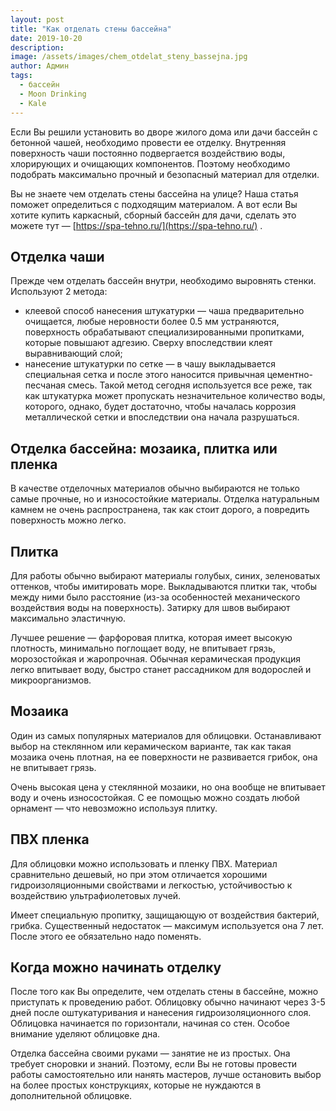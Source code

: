 ```yaml
---
layout: post
title: "Как отделать стены бассейна"
date: 2019-10-20
description: 
image: /assets/images/chem_otdelat_steny_bassejna.jpg
author: Админ
tags: 
  - бассейн
  - Moon Drinking
  - Kale
---
```


Если Вы решили установить во дворе жилого дома или дачи бассейн с бетонной чашей, необходимо провести ее отделку. Внутренняя поверхность чаши постоянно подвергается воздействию воды, хлорирующих и очищающих компонентов. Поэтому необходимо подобрать максимально прочный и безопасный материал для отделки.

Вы не знаете чем отделать стены бассейна на улице? Наша статья поможет определиться с подходящим материалом. А вот если Вы хотите купить каркасный, сборный бассейн для дачи, сделать это можете тут — [https://spa-tehno.ru/](https://spa-tehno.ru/) .

## Отделка чаши

Прежде чем отделать бассейн внутри, необходимо выровнять стенки. Используют 2 метода:
* клеевой способ нанесения штукатурки — чаша предварительно очищается, любые неровности более 0.5 мм устраняются, поверхность обрабатывают специализированными пропитками, которые повышают адгезию. Сверху впоследствии клеят выравнивающий слой;
* нанесение штукатурки по сетке — в чашу выкладывается специальная сетка и после этого наносится привычная цементно-песчаная смесь. Такой метод сегодня используется все реже, так как штукатурка может пропускать незначительное количество воды, которого, однако, будет достаточно, чтобы началась коррозия металлической сетки и впоследствии она начала разрушаться.

## Отделка бассейна: мозаика, плитка или пленка

В качестве отделочных материалов обычно выбираются не только самые прочные, но и износостойкие материалы. Отделка натуральным камнем не очень распространена, так как стоит дорого, а повредить поверхность можно легко.

## Плитка

Для работы обычно выбирают материалы голубых, синих, зеленоватых оттенков, чтобы имитировать море. Выкладываются плитки так, чтобы между ними было расстояние (из-за особенностей механического воздействия воды на поверхность). Затирку для швов выбирают максимально эластичную.

Лучшее решение — фарфоровая плитка, которая имеет высокую плотность, минимально поглощает воду, не впитывает грязь, морозостойкая и жаропрочная. Обычная керамическая продукция легко впитывает воду, быстро станет рассадником для водорослей и микроорганизмов.

## Мозаика

Один из самых популярных материалов для облицовки. Останавливают выбор на стеклянном или керамическом варианте, так как такая мозаика очень плотная, на ее поверхности не развивается грибок, она не впитывает грязь.

Очень высокая цена у стеклянной мозаики, но она вообще не впитывает воду и очень износостойкая. С ее помощью можно создать любой орнамент — что невозможно используя плитку.

## ПВХ пленка

Для облицовки можно использовать и пленку ПВХ. Материал сравнительно дешевый, но при этом отличается хорошими гидроизоляционными свойствами и легкостью, устойчивостью к воздействию ультрафиолетовых лучей.

Имеет специальную пропитку, защищающую от воздействия бактерий, грибка. Существенный недостаток — максимум используется она 7 лет. После этого ее обязательно надо поменять.

## Когда можно начинать отделку

После того как Вы определите, чем отделать стены в бассейне, можно приступать к проведению работ. Облицовку обычно начинают через 3-5 дней после оштукатуривания и нанесения гидроизоляционного слоя. Облицовка начинается по горизонтали, начиная со стен. Особое внимание уделяют облицовке дна.

Отделка бассейна своими руками — занятие не из простых. Она требует сноровки и знаний. Поэтому, если Вы не готовы провести работы самостоятельно или нанять мастеров, лучше остановить выбор на более простых конструкциях, которые не нуждаются в дополнительной облицовке.
